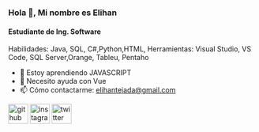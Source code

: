 ### Hola 👋, Mi nombre es Elihan
#### Estudiante de Ing. Software

Habilidades: Java, SQL, C#,Python,HTML,
Herramientas: Visual Studio, VS Code, SQL Server,Orange, Tableu, Pentaho

- 🌱 Estoy aprendiendo JAVASCRIPT 
- 🤔 Necesito ayuda con Vue 
- 📫 Cómo contactarme: elihantejada@gmail.com 


[<img src='https://cdn.jsdelivr.net/npm/simple-icons@3.0.1/icons/github.svg' alt='github' height='40'>](https://github.com/Elihna303)  [<img src='https://cdn.jsdelivr.net/npm/simple-icons@3.0.1/icons/instagram.svg' alt='instagram' height='40'>](https://www.instagram.com/elihan_th/)  [<img src='https://cdn.jsdelivr.net/npm/simple-icons@3.0.1/icons/twitter.svg' alt='twitter' height='40'>](https://twitter.com/@elihan_th)  

